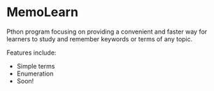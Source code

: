 # MemoLearn
Pthon program focusing on providing a convenient and faster way for learners to study and remember keywords or terms of any topic.

Features include:
- Simple terms
- Enumeration
- Soon!
